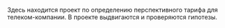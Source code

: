 Здесь находится проект по определению перспективного тарифа для телеком-компании. В проекте выдвигаются и проверяются гипотезы. 
